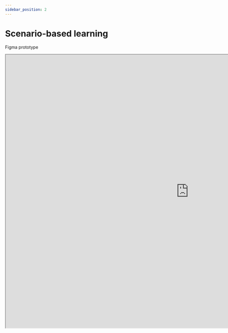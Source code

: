 ```yaml
---
sidebar_position: 2
---
```


# Scenario-based learning

Figma prototype

<iframe 
    width="1200"
    height="900"
    src="https://www.figma.com/embed?embed_host=share&url=https%3A%2F%2Fwww.figma.com%2Fproto%2F3EAG1xFtzSwM1FWsardMy4%2FDebugging_Code_SBL%3Fpage-id%3D0%253A1%26node-id%3D2%253A2%26viewport%3D471%252C665%252C0.09%26scaling%3Dscale-down%26starting-point-node-id%3D2%253A2"
    allowfullscreen />
